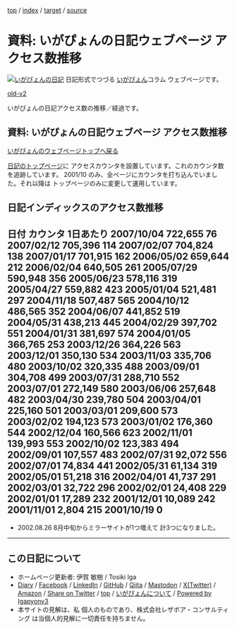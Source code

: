 [top](../index.html) / [index](index.html) / [target](https://www.igapyon.jp/igapyon/diary/memo/memoaccess.html) / [source](https://github.com/igapyon/diary/blob/master/memo/memoaccess.src.md) 

資料: いがぴょんの日記ウェブページ アクセス数推移
=====================================================================================================
[![いがぴょんの日記](https://www.igapyon.jp/igapyon/diary/images/iga202308_64.jpg "いがぴょん")](https://www.igapyon.jp/igapyon/diary/memo/memoigapyon.html) 日記形式でつづる [いがぴょん](https://www.igapyon.jp/igapyon/diary/memo/memoigapyon.html)コラム ウェブページです。

[old-v2](memoaccess-orig.html)

いがぴょんの日記アクセス数の推移／経過です。

## 資料: いがぴょんの日記ウェブページ アクセス数推移

[いがぴょんのウェブページトップへ戻る](../../index.html)

[日記のトップページ](http://homepage2.nifty.com/igat/igapyon/diary/)に アクセスカウンタを設置しています。これのカウンタ数を追跡しています。
2001/10 のみ、全ページにカウンタを打ち込んでいました。それ以降は トップページのみに変更して運用しています。

## 日記インディックスのアクセス数推移


  日付
カウンタ
1日あたり
2007/10/04
722,655
76
2007/02/12
705,396
114
2007/02/07
704,824
138
2007/01/17
701,915
162
2006/05/02
659,644
212
2006/02/04
640,505
261
2005/07/29
590,948
356
2005/06/23
578,116
319
2005/04/27
559,882
423
2005/01/04
521,481
297
2004/11/18
507,487
565
2004/10/12
486,565
352
2004/06/07
441,852
519
2004/05/31
438,213
445
2004/02/29
397,702
551
2004/01/31
381,697
574
2004/01/05
366,765
253
2003/12/26
364,226
563
2003/12/01
350,130
534
2003/11/03
335,706
480
2003/10/02
320,335
488
2003/09/01
304,708
499
2003/07/31
288,710
552
2003/07/01
272,149
580
2003/06/06
257,648
482
2003/04/30
239,780
504
2003/04/01
225,160
501
2003/03/01
209,600
573
2003/02/02
194,123
573
2003/01/02
176,360
544
2002/12/04
160,566
623
2002/11/01
139,993
553
2002/10/02
123,383
494
2002/09/01
107,557
483
2002/07/31
92,072
556
2002/07/01
74,834
441
2002/05/31
61,134
319
2002/05/01
51,218
316
2002/04/01
41,737
291
2002/03/01
32,722
296
2002/02/01
24,408
229
2002/01/01
17,289
232
2001/12/01
10,089
242
2001/11/01
2,804
215
2001/10/19
0
-

* 2002.08.26 8月中旬からミラーサイトが1つ増えて 計3つになりました。

----------------------------------------------------------------------------------------------------

## この日記について

* ホームページ更新者: 伊賀 敏樹 / Tosiki Iga
* [Diary](https://www.igapyon.jp/igapyon/diary/) / [Facebook](https://www.facebook.com/igapyon) / [LinkedIn](https://www.linkedin.com/in/toshikiiga) / [GitHub](https://github.com/igapyon) / [Qiita](https://qiita.com/igapyon) / [Mastodon](https://social.vivaldi.net/@igapyon) / [X(Twitter)](https://twitter.com/ToshikiIga) / [Amazon](https://www.amazon.co.jp/%E4%BC%8A%E8%B3%80-%E6%95%8F%E6%A8%B9/e/B004LTQWCQ) / 
[Share on Twitter](https://twitter.com/intent/tweet?hashtags=igapyon%2Cdiary%2C%E3%81%84%E3%81%8C%E3%81%B4%E3%82%87%E3%82%93&text=%E8%B3%87%E6%96%99%3A+%E3%81%84%E3%81%8C%E3%81%B4%E3%82%87%E3%82%93%E3%81%AE%E6%97%A5%E8%A8%98%E3%82%A6%E3%82%A7%E3%83%96%E3%83%9A%E3%83%BC%E3%82%B8+%E3%82%A2%E3%82%AF%E3%82%BB%E3%82%B9%E6%95%B0%E6%8E%A8%E7%A7%BB&url=https%3A%2F%2Fwww.igapyon.jp%2Figapyon%2Fdiary%2Fmemo%2Fmemoaccess.html) / [top](../index.html) / [いがぴょんについて](https://www.igapyon.jp/igapyon/diary/memo/memoigapyon.html) / [Powered by Igapyonv3](https://github.com/igapyon/igapyonv3)
* 本サイトの見解は、私 個人のものであり、株式会社レザボア・コンサルティング は当個人的見解に一切責任を持ちません。 

